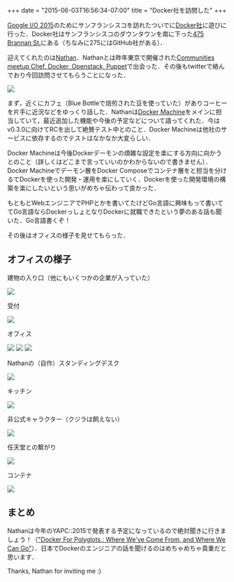 +++
date = "2015-06-03T16:56:34-07:00"
title = "Docker社を訪問した"
+++

[Google I/O 2015](https://events.google.com/io2015/)のためにサンフランシスコを訪れたついでに[Docker社](https://www.docker.com/company/aboutus/)に遊びに行った．Docker社はサンフランシスコのダウンタウンを南に下った[475 Brannan St.](https://www.google.com/maps/d/viewer?mid=zgJryUbRGlCk.klK5KLv_blEU)にある（ちなみに275にはGitHub社がある）．

迎えてくれたのは[Nathan](https://twitter.com/upthecyberpunks)．Nathanとは昨年東京で開催された[Communities meetup Chef, Docker, Openstack, Puppet](http://eventregist.com/e/ChefDockerOpenStack)で出会った．その後もtwitterで絡んでおり今回訪問させてもらうことになった．

<img src="/images/docker-cafe.JPG" class="image">

まず，近くにカフェ（Blue Bottleで焙煎された豆を使っていた）がありコーヒーを片手に近況などをゆっくり話した．Nathanは[Docker Machine](https://github.com/docker/machine)をメインに担当していて，最近追加した機能や今後の予定などについて語ってくれた．今はv0.3.0に向けてRCを出して絶賛テスト中とのこと．Docker Machineは他社のサービスに依存するのでテストはなかなか大変らしい．

Docker Machineは今後Dockerデーモンの煩雑な設定を楽にする方向に向かうとのこと（詳しくはどこまで言っていいのかわからないので書きません）．Docker Machineでデーモン層をDocker Composeでコンテナ層をと担当を分けるてDockerを使った開発・運用を楽にしていく．Dockerを使った開発環境の構築を楽にしたいという思いがめちゃ伝わって良かった．

もともとWebエンジニアでPHPとかを書いてたけどGo言語に興味もって書いててGo言語ならDockerっしょとなりDockerに就職できたという夢のある話も聞いた．Go言語書くぞ！

その後はオフィスの様子を見せてもらった．

## オフィスの様子

建物の入り口（他にもいくつかの企業が入っていた）

<img src="/images/docker-1entrance.JPG" class="image">

受付

<img src="/images/docker-entrance.JPG" class="image">

オフィス

<img src="/images/docker-office1.JPG" class="image">

<img src="/images/docker-office2.JPG" class="image">

<img src="/images/docker-office3.JPG" class="image">

Nathanの（自作）スタンディングデスク

<img src="/images/docker-stand.JPG" class="image">

キッチン

<img src="/images/docker-kit1.JPG" class="image">

非公式キャラクター（クジラは飼えない）

<img src="/images/docker-tur2.JPG" class="image">

任天堂との繋がり

<img src="/images/docker-game.JPG" class="image">

コンテナ

<img src="/images/container.JPG" class="image">


## まとめ

Nathanは今年のYAPC::2015で発表する予定になっているので絶対聞きに行きましょう！（["Docker For Polyglots : Where We've Come From, and Where We Can Go"](http://yapcasia.org/2015/talk/show/21cb8176-065b-11e5-9492-79c97d574c3a)）．日本でDockerのエンジニアの話を聞けるのはめちゃめちゃ貴重だと思います．

Thanks, Nathan for inviting me :)













